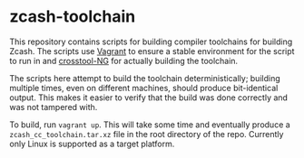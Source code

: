 # zcash-toolchain

This repository contains scripts for building compiler toolchains for building
Zcash. The scripts use [Vagrant](https://www.vagrantup.com/) to ensure a stable
environment for the script to run in and
[crosstool-NG](http://crosstool-ng.github.io/) for actually building the
toolchain.

The scripts here attempt to build the toolchain deterministically; building
multiple times, even on different machines, should produce bit-identical output.
This makes it easier to verify that the build was done correctly and was not
tampered with.

To build, run `vagrant up`. This will take some time and eventually produce
a `zcash_cc_toolchain.tar.xz` file in the root directory of the repo. Currently
only Linux is supported as a target platform.
